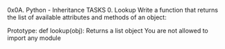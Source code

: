0x0A. Python - Inheritance
TASKS
0. Lookup
Write a function that returns the list of available attributes and methods of an object:

Prototype: def lookup(obj):
Returns a list object
You are not allowed to import any module
